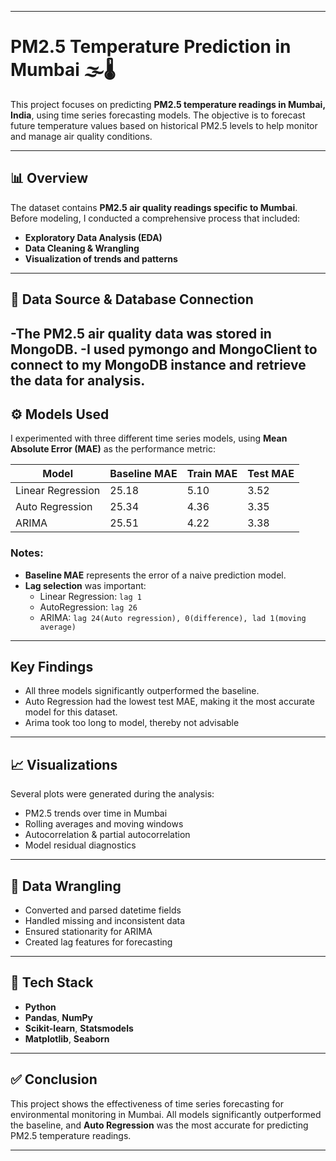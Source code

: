 
---

# PM2.5 Temperature Prediction in Mumbai 🌫️🌡️

This project focuses on predicting **PM2.5 temperature readings in Mumbai, India**, using time series forecasting models. The objective is to forecast future temperature values based on historical PM2.5 levels to help monitor and manage air quality conditions.

---

## 📊 Overview

The dataset contains **PM2.5 air quality readings specific to Mumbai**. Before modeling, I conducted a comprehensive process that included:

- **Exploratory Data Analysis (EDA)**
- **Data Cleaning & Wrangling**
- **Visualization of trends and patterns**

---
## 💾 Data Source & Database Connection
-The PM2.5 air quality data was stored in MongoDB.
-I used pymongo and MongoClient to connect to my MongoDB instance and retrieve the data for analysis.
---

## ⚙️ Models Used

I experimented with three different time series models, using **Mean Absolute Error (MAE)** as the performance metric:

| Model              | Baseline MAE | Train MAE | Test MAE |
|-------------------|--------------|-----------|----------|
| Linear Regression | 25.18        | 5.10      | 3.52     |
| Auto Regression   | 25.34        | 4.36      | 3.35     |
| ARIMA             | 25.51        | 4.22      | 3.38     |

### Notes:
- **Baseline MAE** represents the error of a naive prediction model.
- **Lag selection** was important:
  - Linear Regression: `lag 1`
  - AutoRegression: `lag 26`
  - ARIMA: `lag 24(Auto regression), 0(difference), lad 1(moving average)`

---
## Key Findings
- All three models significantly outperformed the baseline.
- Auto Regression had the lowest test MAE, making it the most accurate model for this dataset.
- Arima took too long to model, thereby not advisable
---

## 📈 Visualizations

Several plots were generated during the analysis:
- PM2.5 trends over time in Mumbai
- Rolling averages and moving windows
- Autocorrelation & partial autocorrelation
- Model residual diagnostics

---

## 🧹 Data Wrangling

- Converted and parsed datetime fields
- Handled missing and inconsistent data
- Ensured stationarity for ARIMA
- Created lag features for forecasting

---

## 🧰 Tech Stack

- **Python**
- **Pandas**, **NumPy**
- **Scikit-learn**, **Statsmodels**
- **Matplotlib**, **Seaborn**

---

## ✅ Conclusion

This project shows the effectiveness of time series forecasting for environmental monitoring in Mumbai. All models significantly outperformed the baseline, and **Auto Regression** was the most accurate for predicting PM2.5 temperature readings.

---

